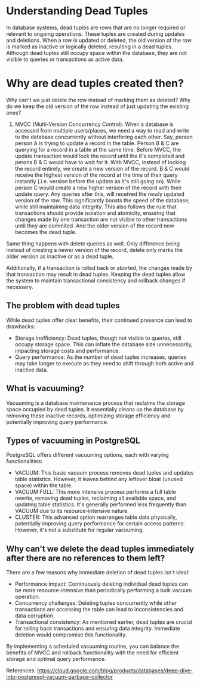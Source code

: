 # Understanding Dead Tuples

In database systems, dead tuples are rows that are no longer required or relevant to ongoing operations. These tuples are created during updates and deletions. When a row is updated or deleted, the old version of the row is marked as inactive or logically deleted, resulting in a dead tuples. Although dead tuples still occupy space within the database, they are not visible to queries or transactions as active data.

# Why are dead tuples created then?
Why can't we just delete the row instead of marking them as deleted? Why do we keep the old version of the row instead of just updating the existing ones?
1. MVCC (Multi-Version Concurrency Control):
When a database is accessed from multiple users/places, we need a way to read and write to the database concurrently without interfering each other.  Say, person person A is trying to update a record in the table. Person B & C are querying for a record in a table at the same time. Before MVCC, the update transaction would lock the record until the it's completed and perons B & C would have to wait for it. With MVCC, instead of locking the record entirely, we create a new version of the record. B & C would receive the highest version of the record at the time of their query instantly (.i.e. version before the update as it's still going on). While person C would create a new higher version of the record with their update query. Any queries after this, will received the newly updated version of the row. This significantly boosts the speed of the database, while still maintaining data integrity. This also follows the rule that transactions should provide isolation and atomicity, ensuring that changes made by one transaction are not visible to other transactions until they are commited. And the older version of the record now becomes the dead tuple.

Same thing happens with delete queries as well. Only difference being instead of creating a newer version of the record, delete only marks the older version as inactive or as a dead tuple.

Additionally, if a transaction is rolled back or aborted, the changes made by that transaction may result in dead tuples. Keeping the dead tuples allow the system to maintain transactional consistency and rollback changes if necessary.

## The problem with dead tuples
While dead tuples offer clear benefits, their continued presence can lead to drawbacks:

* Storage inefficiency: Dead tuples, though not visible to queries, still occupy storage space. This can inflate the database size unnecessarily, impacting storage costs and performance.
* Query performance: As the number of dead tuples increases, queries may take longer to execute as they need to shift through both active and inactive data.

## What is vacuuming?
Vacuuming is a database maintenance process that reclaims the storage space
occupied by dead tuples. It essentially cleans up the database by removing
these inactive records, optimizing storage efficiency and potentially improving
query performance.

## Types of vacuuming in PostgreSQL
PostgreSQL offers different vacuuming options, each with varying
functionalities:

* VACUUM: This basic vacuum process removes dead tuples and updates table
  statistics. However, it leaves behind any leftover bloat (unused space)
  within the table.
* VACUUM FULL: This more intensive process performs a full table rewrite,
  removing dead tuples, reclaiming all available space, and updating table
  statistics. It's generally performed less frequently than VACUUM due to its
  resource-intensive nature.
* CLUSTER: This advanced option rearranges table data physically, potentially
  improving query performance for certain access patterns. However, it's not a
  substitute for regular vacuuming.

## Why can't we delete the dead tuples immediately after there are no references to them left?
There are a few reasons why immediate deletion of dead tuples isn't ideal:

* Performance impact: Continuously deleting individual dead tuples can be more
  resource-intensive than periodically performing a bulk vacuum operation.
* Concurrency challenges: Deleting tuples concurrently while other transactions
  are accessing the table can lead to inconsistencies and data corruption.
* Transactional consistency: As mentioned earlier, dead tuples are crucial for
  rolling back transactions and ensuring data integrity. Immediate deletion
  would compromise this functionality.

By implementing a scheduled vacuuming routine, you can balance the benefits of
MVCC and rollback functionality with the need for efficient storage and optimal
query performance.


References:
https://cloud.google.com/blog/products/databases/deep-dive-into-postgresql-vacuum-garbage-collector
